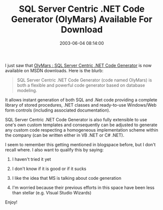 ﻿---
layout: post
title: "SQL Server Centric .NET Code Generator (OlyMars) Available For Download"
comments: false
date: 2003-06-04 08:14:00
categories:
 - Technology
subtext-id: 0b36f247-3707-42f4-873d-ff5572a701dd
alias: /blog/SQL-Server-Centric-NET-Code-Generator-(OlyMars)-Available-For-Download.aspx
---


I just saw that [OlyMars : SQL Server Centric .NET Code Generator](http://www.microsoft.com/downloads/details.aspx?familyid=45f13070-f2f1-4b51-af91-b14425ff7745&displaylang=en#filelist) is now available on MSDN downloads. Here is the blurb:

> SQL Server Centric .NET Code Generator (code named OlyMars) is both a flexible and powerful code generator based on database modeling.  
  
It allows instant generation of both SQL and .Net code providing a complete library of stored procedures, .NET classes and ready-to-use Windows/Web form controls (including associated documentation).  
  
SQL Server Centric .NET Code Generator is also fully extensible to use one's own custom templates and consequently can be adjusted to generate any custom code respecting a homogeneous implementation scheme within the company (can be written either in VB .NET or C# .NET).

I seem to remember this getting mentioned in blogspace before, but I don't recall where. I also want to qualify this by saying:

  1. I haven't tried it yet

  2. I don't know if it is good or if it sucks

  3. I like the idea that MS is talking about code generation

  4. I'm worried because their previous efforts in this space have been less than stellar (e.g. VIsual Studio Wizards)

Enjoy!

